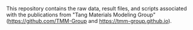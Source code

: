 This repository contains the raw data, result files, and scripts associated with the publications from "Tang Materials Modeling Group" (https://github.com/TMM-Group and https://tmm-group.github.io).

